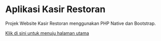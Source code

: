 # Aplikasi Kasir Restoran

Projek Website Kasir Restoran menggunakan PHP Native dan Bootstrap.

[Klik di sini untuk menuju halaman utama](index.php)
 
